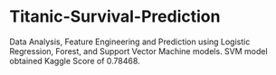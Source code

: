 # Titanic-Survival-Prediction

Data Analysis, Feature Engineering and Prediction using Logistic Regression, Forest, and Support Vector Machine models.
SVM model obtained Kaggle Score of 0.78468.

